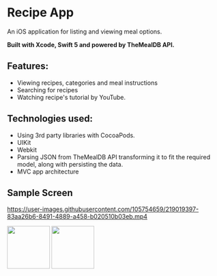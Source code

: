 # Recipe App   

An iOS application for listing and viewing meal options.

**Built with Xcode, Swift 5 and powered by TheMealDB API.**

## Features:
* Viewing recipes, categories and meal instructions
* Searching for recipes
* Watching recipe's tutorial by YouTube.

## Technologies used:
* Using 3rd party libraries with CocoaPods.
* UIKit
* Webkit
* Parsing JSON from TheMealDB API transforming it to fit the required model, along with persisting the data.
* MVC app architecture

## Sample Screen


https://user-images.githubusercontent.com/105754659/219019397-83aa26b6-8491-4889-a458-b020510b03eb.mp4

<img src="https://user-images.githubusercontent.com/105754659/219021911-6fc7c9a2-26b1-4d59-99aa-31c745214a92.png" width="100">

<img src="https://user-images.githubusercontent.com/105754659/219019798-2cf98d5f-c0fd-41c0-9d96-f4089a8c5f61.png" width="100">

